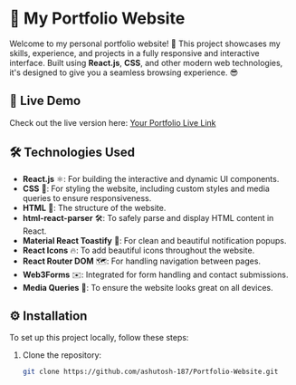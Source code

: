 # 💼 My Portfolio Website

Welcome to my personal portfolio website! 🌟 This project showcases my skills, experience, and projects in a fully responsive and interactive interface. Built using **React.js**, **CSS**, and other modern web technologies, it's designed to give you a seamless browsing experience. 😎

## 🚀 Live Demo

Check out the live version here: [Your Portfolio Live Link](#)

## 🛠️ Technologies Used

- **React.js** ⚛️: For building the interactive and dynamic UI components.
- **CSS** 🎨: For styling the website, including custom styles and media queries to ensure responsiveness.
- **HTML** 📝: The structure of the website.
- **html-react-parser** 🛠️: To safely parse and display HTML content in React.
- **Material React Toastify** 🎉: For clean and beautiful notification popups.
- **React Icons** 🔥: To add beautiful icons throughout the website.
- **React Router DOM** 🗺️: For handling navigation between pages.
- **Web3Forms** ✉️: Integrated for form handling and contact submissions.
- **Media Queries** 📱: To ensure the website looks great on all devices.

## ⚙️ Installation

To set up this project locally, follow these steps:

1. Clone the repository:
   ```bash
   git clone https://github.com/ashutosh-187/Portfolio-Website.git